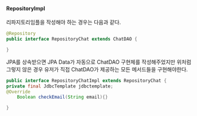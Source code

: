 #### RepositoryImpl

리파지토리임플을 작성해야 하는 경우는 다음과 같다.

```java
@Repository
public interface RepositoryChat extends ChatDAO {

}
```

JPA를 상속받으면 JPA Data가 자동으로 ChatDAO 구현체를 작성해주었지만 위처럼 그렇지 않은 경우 유저가 직접 ChatDAO가 제공하는 모든 메서드들을 구현해야한다.

```java
public interface RepositoryChatImpl extends RepositoryChat {
private final JdbcTemplate jdbctemplate;
@Override
	Boolean checkEmail(String email){}

}
```